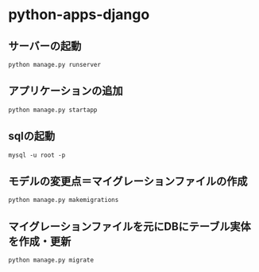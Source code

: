 # python-apps-django

## サーバーの起動

`python manage.py runserver`

## アプリケーションの追加

`python manage.py startapp` 

## sqlの起動

`mysql -u root -p`

## モデルの変更点＝マイグレーションファイルの作成

`python manage.py makemigrations`

## マイグレーションファイルを元にDBにテーブル実体を作成・更新

`python manage.py migrate`